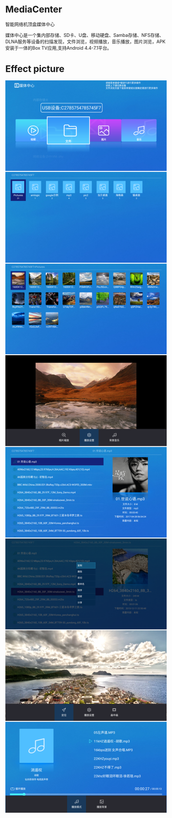 # MediaCenter
智能网络机顶盒媒体中心

媒体中心是一个集内部存储、SD卡、U盘、移动硬盘、Samba存储、NFS存储、DLNA服务等设备的扫描发现，文件浏览，视频播放，音乐播放，图片浏览，APK安装于一体的Box TV应用,支持Android 4.4-7.1平台。

# Effect picture
![](https://github.com/MoMoWait/MediaCenter/blob/master/screenshot/1655.png)
![](https://github.com/MoMoWait/MediaCenter/blob/master/screenshot/1656.png)
![](https://github.com/MoMoWait/MediaCenter/blob/master/screenshot/1657.png)
![](https://github.com/MoMoWait/MediaCenter/blob/master/screenshot/1658.png)
![](https://github.com/MoMoWait/MediaCenter/blob/master/screenshot/1659.png)
![](https://github.com/MoMoWait/MediaCenter/blob/master/screenshot/1660.png)
![](https://github.com/MoMoWait/MediaCenter/blob/master/screenshot/1661.png)
![](https://github.com/MoMoWait/MediaCenter/blob/master/screenshot/1662.png)
